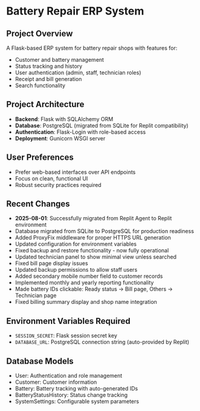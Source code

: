 # Battery Repair ERP System

## Project Overview
A Flask-based ERP system for battery repair shops with features for:
- Customer and battery management
- Status tracking and history
- User authentication (admin, staff, technician roles)
- Receipt and bill generation
- Search functionality

## Project Architecture
- **Backend**: Flask with SQLAlchemy ORM
- **Database**: PostgreSQL (migrated from SQLite for Replit compatibility)
- **Authentication**: Flask-Login with role-based access
- **Deployment**: Gunicorn WSGI server

## User Preferences
- Prefer web-based interfaces over API endpoints
- Focus on clean, functional UI
- Robust security practices required

## Recent Changes
- **2025-08-01**: Successfully migrated from Replit Agent to Replit environment
- Database migrated from SQLite to PostgreSQL for production readiness
- Added ProxyFix middleware for proper HTTPS URL generation
- Updated configuration for environment variables
- Fixed backup and restore functionality - now fully operational
- Updated technician panel to show minimal view unless searched
- Fixed bill page display issues
- Updated backup permissions to allow staff users
- Added secondary mobile number field to customer records
- Implemented monthly and yearly reporting functionality
- Made battery IDs clickable: Ready status → Bill page, Others → Technician page
- Fixed billing summary display and shop name integration

## Environment Variables Required
- `SESSION_SECRET`: Flask session secret key
- `DATABASE_URL`: PostgreSQL connection string (auto-provided by Replit)

## Database Models
- User: Authentication and role management
- Customer: Customer information
- Battery: Battery tracking with auto-generated IDs
- BatteryStatusHistory: Status change tracking
- SystemSettings: Configurable system parameters